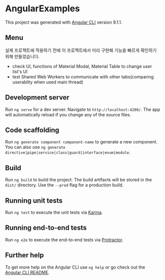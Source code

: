 # AngularExamples

This project was generated with [Angular CLI](https://github.com/angular/angular-cli) version 9.1.1.

## Menu
실제 프로젝트에 적용하기 전에 이 프로젝트에서 미리 구현해 기능을 빠르게 확인하기 위해 만들었습니다.
- check UI, functions of Material Modal, Material Table to change user list's UI
- test Shared Web Workers to communicate with other tabs(comparing userablity when used main thread)

## Development server

Run `ng serve` for a dev server. Navigate to `http://localhost:4200/`. The app will automatically reload if you change any of the source files.

## Code scaffolding

Run `ng generate component component-name` to generate a new component. You can also use `ng generate directive|pipe|service|class|guard|interface|enum|module`.

## Build

Run `ng build` to build the project. The build artifacts will be stored in the `dist/` directory. Use the `--prod` flag for a production build.

## Running unit tests

Run `ng test` to execute the unit tests via [Karma](https://karma-runner.github.io).

## Running end-to-end tests

Run `ng e2e` to execute the end-to-end tests via [Protractor](http://www.protractortest.org/).

## Further help

To get more help on the Angular CLI use `ng help` or go check out the [Angular CLI README](https://github.com/angular/angular-cli/blob/master/README.md).
